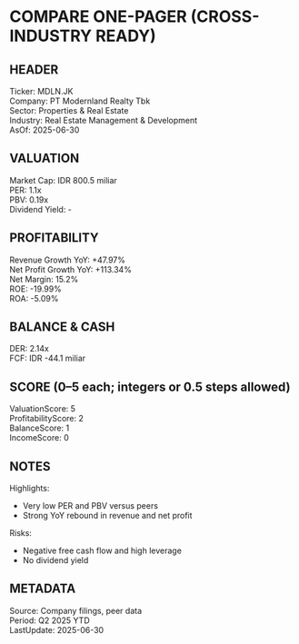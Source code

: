 # COMPARE ONE-PAGER (CROSS-INDUSTRY READY)

## HEADER
Ticker: MDLN.JK  
Company: PT Modernland Realty Tbk  
Sector: Properties & Real Estate  
Industry: Real Estate Management & Development  
AsOf: 2025-06-30

## VALUATION
Market Cap: IDR 800.5 miliar  
PER: 1.1x  
PBV: 0.19x  
Dividend Yield: -

## PROFITABILITY
Revenue Growth YoY: +47.97%  
Net Profit Growth YoY: +113.34%  
Net Margin: 15.2%  
ROE: -19.99%  
ROA: -5.09%

## BALANCE & CASH
DER: 2.14x  
FCF: IDR -44.1 miliar

## SCORE (0–5 each; integers or 0.5 steps allowed)
ValuationScore: 5  
ProfitabilityScore: 2  
BalanceScore: 1  
IncomeScore: 0

## NOTES
Highlights:
- Very low PER and PBV versus peers
- Strong YoY rebound in revenue and net profit

Risks:
- Negative free cash flow and high leverage
- No dividend yield

## METADATA
Source: Company filings, peer data  
Period: Q2 2025 YTD  
LastUpdate: 2025-06-30